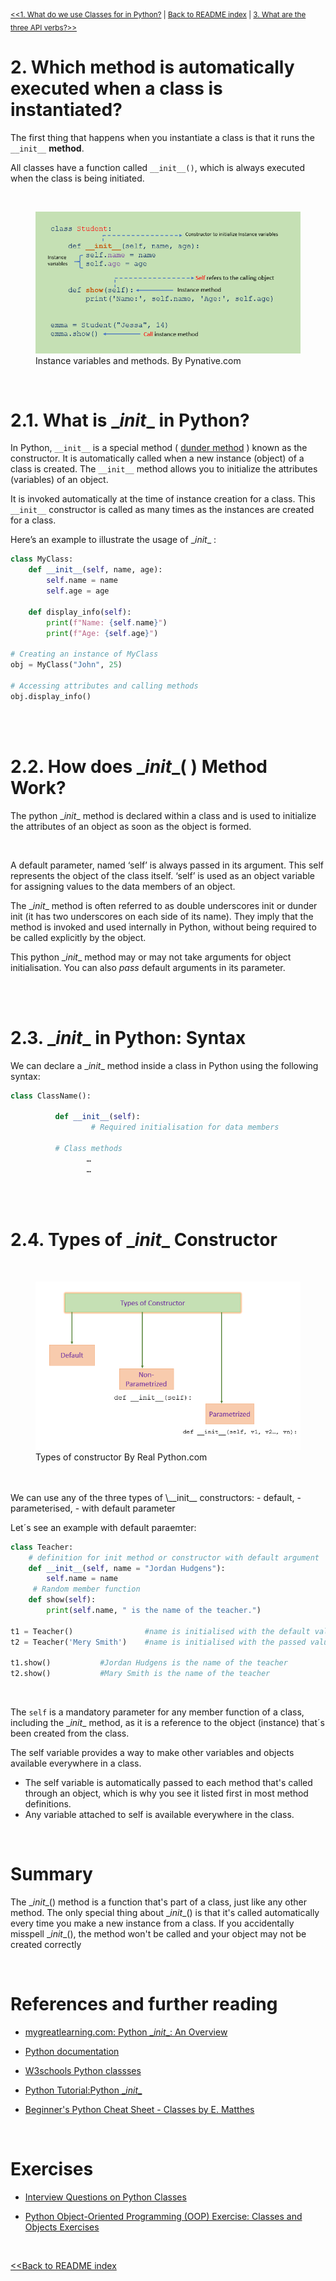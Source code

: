 <sub>[<<1. What do we use Classes for in Python?](01class.md) | [Back to README index](README.md) | [3. What are the three API verbs?>>](03verbs.md)</sub>

# 2. Which method is automatically executed when a class is instantiated?

The first thing that happens when you instantiate a class is that it runs the `__init__` **method**.

All classes have a function called `__init__()`, which is always executed when the class is being initiated.

<br>
<figure>
    <img src="images/instance_method_in_python.webp"  alt="image of class and objects">
    <figcaption>Instance variables and methods. By Pynative.com</figcaption>
</figure>
<br>



# 2.1. What is \__init__ in Python?

In Python, `__init__` is a special method ( [dunder method](08dunder.md) ) known as the constructor. It is automatically called when a new instance (object) of a class is created. The `__init__` method allows you to initialize the attributes (variables) of an object. 
<br>

It is invoked automatically at the time of instance creation for a class. This `__init__` constructor is called as many times as the instances are created for a class.


Here’s an example to illustrate the usage of \__init__ :
```Python
class MyClass:
    def __init__(self, name, age):
        self.name = name
        self.age = age

    def display_info(self):
        print(f"Name: {self.name}")
        print(f"Age: {self.age}")

# Creating an instance of MyClass
obj = MyClass("John", 25)

# Accessing attributes and calling methods
obj.display_info()
```
<br>

<br>

# 2.2. How does \__init__( ) Method Work?

The python \__init__ method is declared within a class and is used to initialize the attributes of an object as soon as the object is formed. 

<br>

A default parameter, named ‘self’ is always passed in its argument. This self represents the object of the class itself. ‘self’ is used as an object variable for assigning values to the data members of an object. 

The \__init__ method is often referred to as double underscores init or dunder init (it has two underscores on each side of its name). They imply that the method is invoked and used internally in Python, without being required to be called explicitly by the object. 

This python \__init__ method may or may not take arguments for object initialisation. You can also *pass* default arguments in its parameter.

<br>


<br>


# 2.3. \__init__ in Python: Syntax


We can declare a \__init__ method inside a class in Python using the following syntax:

```Python
class ClassName():
           
          def __init__(self):
                  # Required initialisation for data members
 
          # Class methods
                 …
                 …
```
<br>

<br>


# 2.4. Types of \__init__ Constructor


<br>
<figure>
    <img src="images/types_of_constructor.webp"  alt="image of class and objects">
    <figcaption>Types of constructor By Real Python.com</figcaption>
</figure>
<br>

<br>
We can use any of the three types of \__init__ constructors:
- default, 
- parameterised,
- with default parameter  

Let´s see an example with default paraemter:
```Python
class Teacher:
    # definition for init method or constructor with default argument
    def __init__(self, name = "Jordan Hudgens"):
        self.name = name
     # Random member function
    def show(self):
        print(self.name, " is the name of the teacher.")
        
t1 = Teacher()                #name is initialised with the default value of the argument
t2 = Teacher('Mery Smith')    #name is initialised with the passed value of the argument

t1.show()           #Jordan Hudgens is the name of the teacher
t2.show()           #Mary Smith is the name of the teacher
```
<br>

The `self` is a mandatory parameter for any member function of a class, including the \__init__ method, as it is a reference to the object (instance) that´s been created from the class.

The self variable provides a way to make other variables
and objects available everywhere in a class. 
* The self
variable is automatically passed to each method that's
called through an object, which is why you see it listed first
in most method definitions. 
*   Any variable attached to self is available everywhere in the class.

<br>


# Summary
The \__init__() method is a function that's part of a class,
just like any other method. The only special thing about
\__init__() is that it's called automatically every time
you make a new instance from a class. If you accidentally
misspell \__init__(), the method won't be called and your
object may not be created correctly

<br>

# References and further reading


* [mygreatlearning.com: Python \__init__: An Overview](https://www.mygreatlearning.com/blog/python-init/)


* [Python documentation](https://docs.python.org/3/tutorial/classes.html#class-objects)

* [W3schools Python classses ](https://www.w3schools.com/python/gloss_python_class_init.asp)

* [Python Tutorial:Python \__init__ ](https://www.pythontutorial.net/python-oop/python-__init__/)

* [Beginner's Python Cheat Sheet - Classes by E. Matthes](https://ehmatthes.github.io/pcc_3e/cheat_sheets/)

<br>

# Exercises

* [Interview Questions on Python Classes](https://pythongeeks.org/classes-in-python/)

* [Python Object-Oriented Programming (OOP) Exercise: Classes and Objects Exercises](https://pynative.com/python-object-oriented-programming-oop-exercise/)




<br>

[<<Back to README index](README.md)